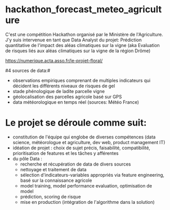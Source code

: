 # hackathon_forecast_meteo_agriculture
C'est une compétition Hackathon organisé par le Ministère de l'Agriculture. J'y suis intervenue en tant que Data Analyst du projet: Prédiction quantitative de l'impact des aléas climatiques sur la vigne (aka Evaluation de risques liés aux aléas climatiques sur la vigne de la région Drôme) 

https://numerique.acta.asso.fr/le-projet-floral/

#4 sources de data:#
- observations empiriques comprenant de multiples indicateurs qui décident les différents niveaux de risques de gel 
- stade phénologique de ladite parcelle vigne 
- géolocalisation des parcelles agricole basé sur GPS  
- data météorologique en temps réel (sources: Météo France)

# Le projet se déroule comme suit: 
- constitution de l'équipe qui englobe de diverses compétences (data science, météorologue et agriculture, dev web, product management IT)  
- idéation de projet : choix de sujet précis, faisabilité, compatibilité, prioritisation de features et les tâches y afférentes
- du pôle Data : 
  - recherche et récupération de data de divers sources 
  - nettoyage et traitement de data 
  - sélection d'indicateurs-variables appropriés via feature engineering, basé sur la connaissance agricole 
  - model training, model performance evaluation, optimisation de model 
  - prédiction, scoring de risque  
  - mise en production (intégration de l'algorithme dans la solution)



